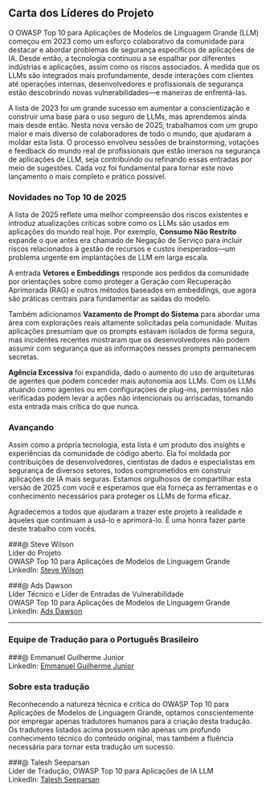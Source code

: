 ## Carta dos Líderes do Projeto

O OWASP Top 10 para Aplicações de Modelos de Linguagem Grande (LLM) começou em 2023 como um esforço colaborativo da comunidade para destacar e abordar problemas de segurança específicos de aplicações de IA. Desde então, a tecnologia continuou a se espalhar por diferentes indústrias e aplicações, assim como os riscos associados. À medida que os LLMs são integrados mais profundamente, desde interações com clientes até operações internas, desenvolvedores e profissionais de segurança estão descobrindo novas vulnerabilidades—e maneiras de enfrentá-las.

A lista de 2023 foi um grande sucesso em aumentar a conscientização e construir uma base para o uso seguro de LLMs, mas aprendemos ainda mais desde então. Nesta nova versão de 2025, trabalhamos com um grupo maior e mais diverso de colaboradores de todo o mundo, que ajudaram a moldar esta lista. O processo envolveu sessões de brainstorming, votações e feedback do mundo real de profissionais que estão imersos na segurança de aplicações de LLM, seja contribuindo ou refinando essas entradas por meio de sugestões. Cada voz foi fundamental para tornar este novo lançamento o mais completo e prático possível.

### Novidades no Top 10 de 2025

A lista de 2025 reflete uma melhor compreensão dos riscos existentes e introduz atualizações críticas sobre como os LLMs são usados em aplicações do mundo real hoje. Por exemplo, **Consumo Não Restrito** expande o que antes era chamado de Negação de Serviço para incluir riscos relacionados à gestão de recursos e custos inesperados—um problema urgente em implantações de LLM em larga escala.

A entrada **Vetores e Embeddings** responde aos pedidos da comunidade por orientações sobre como proteger a Geração com Recuperação Aprimorada (RAG) e outros métodos baseados em embeddings, que agora são práticas centrais para fundamentar as saídas do modelo.

Também adicionamos **Vazamento de Prompt do Sistema** para abordar uma área com explorações reais altamente solicitadas pela comunidade. Muitas aplicações presumiam que os prompts estavam isolados de forma segura, mas incidentes recentes mostraram que os desenvolvedores não podem assumir com segurança que as informações nesses prompts permanecem secretas.

**Agência Excessiva** foi expandida, dado o aumento do uso de arquiteturas de agentes que podem conceder mais autonomia aos LLMs. Com os LLMs atuando como agentes ou em configurações de plug-ins, permissões não verificadas podem levar a ações não intencionais ou arriscadas, tornando esta entrada mais crítica do que nunca.

### Avançando

Assim como a própria tecnologia, esta lista é um produto dos insights e experiências da comunidade de código aberto. Ela foi moldada por contribuições de desenvolvedores, cientistas de dados e especialistas em segurança de diversos setores, todos comprometidos em construir aplicações de IA mais seguras. Estamos orgulhosos de compartilhar esta versão de 2025 com você e esperamos que ela forneça as ferramentas e o conhecimento necessários para proteger os LLMs de forma eficaz.

Agradecemos a todos que ajudaram a trazer este projeto à realidade e àqueles que continuam a usá-lo e aprimorá-lo. É uma honra fazer parte deste trabalho com vocês.

###@ Steve Wilson  
Líder do Projeto  
OWASP Top 10 para Aplicações de Modelos de Linguagem Grande  
LinkedIn: [Steve Wilson](https://www.linkedin.com/in/wilsonsd/)

###@ Ads Dawson  
Líder Técnico e Líder de Entradas de Vulnerabilidade  
OWASP Top 10 para Aplicações de Modelos de Linguagem Grande  
LinkedIn: [Ads Dawson](https://www.linkedin.com/in/adamdawson0/)

---

### Equipe de Tradução para o Português Brasileiro

###@ Emmanuel Guilherme Junior  
LinkedIn: [Emmanuel Guilherme Junior](https://www.linkedin.com/in/emmanuelgjr/)

### Sobre esta tradução

Reconhecendo a natureza técnica e crítica do OWASP Top 10 para Aplicações de Modelos de Linguagem Grande, optamos conscientemente por empregar apenas tradutores humanos para a criação desta tradução. Os tradutores listados acima possuem não apenas um profundo conhecimento técnico do conteúdo original, mas também a fluência necessária para tornar esta tradução um sucesso.

###@ Talesh Seeparsan  
Líder de Tradução, OWASP Top 10 para Aplicações de IA LLM  
LinkedIn: [Talesh Seeparsan](https://www.linkedin.com/in/talesh/)
